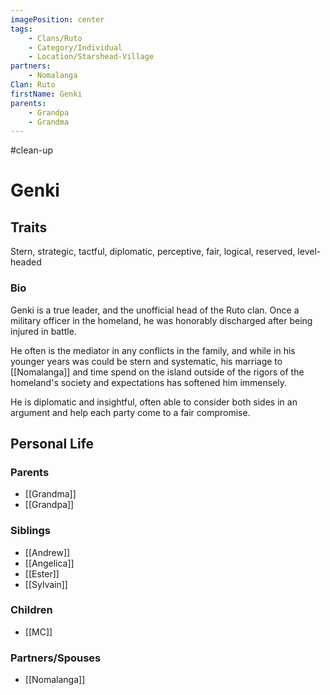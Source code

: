 ```yaml
---
imagePosition: center
tags:
    - Clans/Ruto
    - Category/Individual
    - Location/Starshead-Village
partners:
    - Nomalanga
Clan: Ruto
firstName: Genki
parents:
    - Grandpa
    - Grandma
---
```

#clean-up 
# Genki 

## Traits

<span class='traits chip-list'>Stern, strategic, tactful, diplomatic, perceptive, fair, logical, reserved, level-headed</span>

### Bio

Genki is a true leader, and the unofficial head of the Ruto clan. Once a military officer in the homeland, he was honorably discharged after being injured in battle. 

He often is the mediator in any conflicts in the family, and while in his younger years was could be stern and systematic, his marriage to [[Nomalanga]] and time spend on the island outside of the rigors of the homeland's society and expectations has softened him immensely.

He is diplomatic and insightful, often able to consider both sides in an argument and help each party come to a fair compromise. 


## Personal Life

### Parents

-   [[Grandma]]
-   [[Grandpa]]

### Siblings

-   [[Andrew]]
-   [[Angelica]]
-   [[Ester]]
-   [[Sylvain]]

### Children

-   [[MC]]

### Partners/Spouses

-   [[Nomalanga]]

